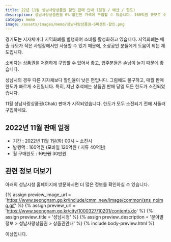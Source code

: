 ```yaml
---
title: 22년 11월 성남사랑상품권 할인 판매 안내 (일정 / 예산 / 한도)
description: 성남사랑상품권을 6% 할인된 가격에 구입할 수 있습니다. 160억원 규모로 소진되기 전에 구입하세요.
categoy: memo
image: /assets/images/memo/성남사랑상품권-6퍼센트-할인.png
---
```


경기도는 지자체마다 지역화폐를 발행하여 소비를 활성화하고 있습니다. 
지역화폐는 매출 규모가 작은 사업장에서만 사용할 수 있기 때문에, 
소상공인 분들에게 도움이 되는 제도입니다. 


소비자는 상품권을 저렴하게 구입할 수 있어서 좋고, 
업주분들은 손님이 늘기 때문에 좋습니다. 


성남시의 경우 다른 지자체보다 할인율이 낮은 편입니다. 
그럼에도 불구하고, 매월 판매한도가 빠르게 소진됩니다. 
특히, 지난 추석에는 상품권 판매 당일 모든 한도가 소진되었습니다. 


11월 성남사랑상품권(Chak) 판매가 시작되었습니다. 
한도가 모두 소진되기 전에 서둘러 구입하세요. 


2022년 11월 판매 일정
---

- 기간 : 2022년 11월 1일(화) 00시 ~ 소진시
- 발행액 : 160억원 (모바일 120억원 / 지류 40억원)
- 월 구매한도 :  ~~10만원~~ 30만원


관련 정보 더보기
---

아래의 성남시청 홈페이지에 방문하시면 더 많은 정보를 확인하실 수 있습니다. 

{% assign preview_image_url = 'https://www.seongnam.go.kr/include/cmm_new/image/common/sns_noimg.gif' %}
{% assign preview_url = 'https://www.seongnam.go.kr/city/1000327/10201/contents.do' %}
{% assign preview_title = '성남시청' %}
{% assign preview_description = '분야별정보 > 성남사랑상품권 > 상품권안내' %}
{% include body-preview.html %}


이상입니다. 